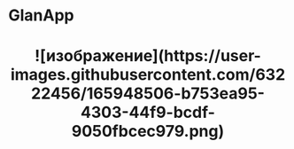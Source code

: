 # GlanApp
<h1 align="center">![изображение](https://user-images.githubusercontent.com/63222456/165948506-b753ea95-4303-44f9-bcdf-9050fbcec979.png)<h1 align="center">

